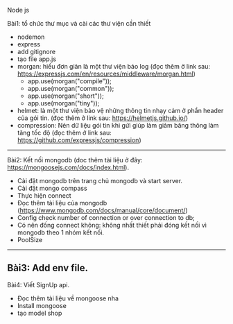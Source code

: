 Node js

Bài1: tổ chức thư mục và cài các thư viện cần thiết
- nodemon
- express
- add gitignore
- tạo file app.js
- morgan: hiểu đơn giản là một thư viện báo log (đọc thêm ở link sau: https://expressjs.com/en/resources/middleware/morgan.html)
    + app.use(morgan("compile"));
    + app.use(morgan("common"));
    + app.use(morgan("short"));
    + app.use(morgan("tiny"));
- helmet: là một thư viện bảo vệ những thông tin nhạy cảm ở phần header của gói tin. (đọc thêm ở link sau: https://helmetjs.github.io/)
- compression: Nén dữ liệu gói tin khi gửi giúp làm giảm băng thông làm tăng tốc độ (đọc thêm ở link sau: https://github.com/expressjs/compression)
----------------------------------------------------------------------------
Bài2: Kết nối mongodb (doc thêm tài liệu ở đây: https://mongoosejs.com/docs/index.html).
- Cài đặt mongodb trên trang chủ mongodb và start server.
- Cài đặt mongo compass
- Thực hiện connect
- Đọc thêm tài liệu của mongodb (https://www.mongodb.com/docs/manual/core/document/)
- Config check number of connection or over connection to db;
- Có nên đống connect không: không nhất thiết phải đóng kết nối vì mongodb theo 1 nhóm kết nối.
- PoolSize
-----------------------------------------------------------------------------------
Bài3: Add env file.
----------------------------------------------------------
Bài4: Viết SignUp api.
- Đọc thêm tài liệu về mongoose nha
- Install mongoose
- tạo model shop